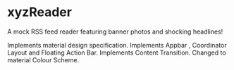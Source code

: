 # xyzReader
A mock RSS feed reader featuring banner photos and shocking headlines!

Implements material design specification.
Implements Appbar , Coordinator Layout and Floating Action Bar.
Implements Content Transition.
Changed to material Colour Scheme.
